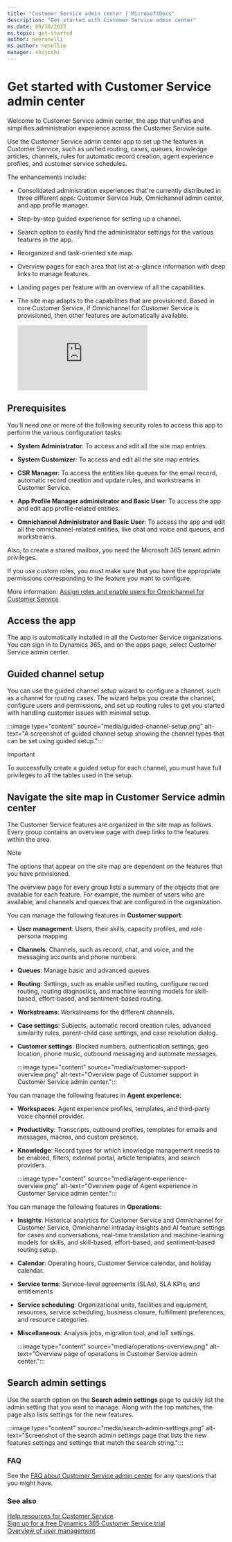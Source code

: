 ```yaml
---
title: "Customer Service admin center | MicrosoftDocs"
description: "Get started with Customer Service admin center"
ms.date: 09/30/2022
ms.topic: get-started
author: neeranelli
ms.author: nenellim
manager: shujoshi
---
```


# Get started with Customer Service admin center

Welcome to Customer Service admin center, the app that unifies and simplifies administration experience across the Customer Service suite.

Use the Customer Service admin center app to set up the features in Customer Service, such as unified routing, cases, queues, knowledge articles, channels, rules for automatic record creation, agent experience profiles, and customer service schedules.

The enhancements include:  

- Consolidated administration experiences that're currently distributed in three different apps: Customer Service Hub, Omnichannel admin center, and app profile manager.

- Step-by-step guided experience for setting up a channel.

- Search option to easily find the administrator settings for the various features in the app.

- Reorganized and task-oriented site map.

- Overview pages for each area that list at-a-glance information with deep links to manage features.

- Landing pages per feature with an overview of all the capabilities.

- The site map adapts to the capabilities that are provisioned. Based in core Customer Service, if Omnichannel for Customer Service is provisioned, then other features are automatically available.


   <div class="embeddedvideo"><iframe src="https://www.microsoft.com/en-us/videoplayer/embed/RE4TYJn?maskLevel=0" frameborder="0" allowfullscreen=""></iframe></div>

## Prerequisites

You'll need one or more of the following security roles to access this app to perform the various configuration tasks:

- **System Administrator**: To access and edit all the site map entries.

- **System Customizer**: To access and edit all the site map entries.

- **CSR Manager**: To access the entities like queues for the email record, automatic record creation and update rules, and workstreams in Customer Service.

- **App Profile Manager administrator and Basic User**: To access the app and edit app profile-related entities.

- **Omnichannel Administrator and Basic User**: To access the app and edit all the omnichannel-related entities, like chat and voice and queues, and workstreams.

Also, to create a shared mailbox, you need the Microsoft 365 tenant admin privileges.

If you use custom roles, you must make sure that you have the appropriate permissions corresponding to the feature you want to configure.

More information: [Assign roles and enable users for Omnichannel for Customer Service](add-users-assign-roles.md)

## Access the app

The app is automatically installed in all the Customer Service organizations. You can sign in to Dynamics 365, and on the apps page, select Customer Service admin center.

## Guided channel setup

You can use the guided channel setup wizard to configure a channel, such as a channel for routing cases. The wizard helps you create the channel, configure users and permissions, and set up routing rules to get you started with handling customer issues with minimal setup.

:::image type="content" source="media/guided-channel-setup.png" alt-text="A screenshot of guided channel setup showing the channel types that can be set using guided setup.":::

> [!IMPORTANT]
> To successfully create a guided setup for each channel, you must have full privileges to all the tables used in the setup.

## Navigate the site map in Customer Service admin center

The Customer Service features are organized in the site map as follows. Every group contains an overview page with deep links to the features within the area.

> [!NOTE]
> The options that appear on the site map are dependent on the features that you have provisioned.

The overview page for every group lists a summary of the objects that are available for each feature. For example, the number of users who are available, and channels and queues that are configured in the organization.

You can manage the following features in **Customer support**:

- **User management**: Users, their skills, capacity profiles, and role persona mapping
- **Channels**: Channels, such as record, chat, and voice, and the messaging accounts and phone numbers.
- **Queues**: Manage basic and advanced queues.
- **Routing**: Settings, such as enable unified routing, configure record routing, routing diagnostics, and machine learning models for skill-based, effort-based, and sentiment-based routing.
- **Workstreams**: Workstreams for the different channels.
- **Case settings**: Subjects, automatic record creation rules, advanced similarity rules, parent-child case settings, and case resolution dialog.
- **Customer settings**: Blocked numbers, authentication settings, geo location, phone music, outbound messaging and automate messages.

  :::image type="content" source="media/customer-support-overview.png" alt-text="Overview page of Customer support in Customer Service admin center.":::

You can manage the following features in **Agent experience**:
  
- **Workspaces**: Agent experience profiles, templates, and third-party voice channel provider.
- **Productivity**: Transcripts, outbound profiles, templates for emails and messages, macros, and custom presence.
- **Knowledge**: Record types for which knowledge management needs to be enabled, filters, external portal, article templates, and search providers.

  :::image type="content" source="media/agent-experience-overview.png" alt-text="Overview page of Agent experience in Customer Service admin center.":::

You can manage the following features in **Operations**:

- **Insights**: Historical analytics for Customer Service and Omnichannel for Customer Service, Omnichannel intraday insights and AI feature settings for cases and conversations, real-time translation and machine-learning models for skills, and skill-based, effort-based, and sentiment-based routing setup.
- **Calendar**: Operating hours, Customer Service calendar, and holiday calendar.
- **Service terms**: Service-level agreements (SLAs), SLA KPIs, and entitlements
- **Service scheduling**: Organizational units, facilities and equipment, resources, service scheduling, business closure, fulfillment preferences, and resource categories.
- **Miscellaneous**: Analysis jobs, migration tool, and IoT settings.

  :::image type="content" source="media/operations-overview.png" alt-text="Overview page of operations in Customer Service admin center.":::

## Search admin settings

Use the search option on the **Search admin settings** page to quickly list the admin setting that you want to manage. Along with the top matches, the page also lists settings for the new features.

:::image type="content" source="media/search-admin-settings.png" alt-text="Screenshot of the search admin settings page that lists the new features settings and settings that match the search string.":::

### FAQ

See the [FAQ about Customer Service admin center](faq-customer-service-admin-center.md) for any questions that you might have.

### See also

[Help resources for Customer Service](help-hub.md)  
[Sign up for a free Dynamics 365 Customer Service trial](try-customer-service.md)  
[Overview of user management](overview-users.md)  

